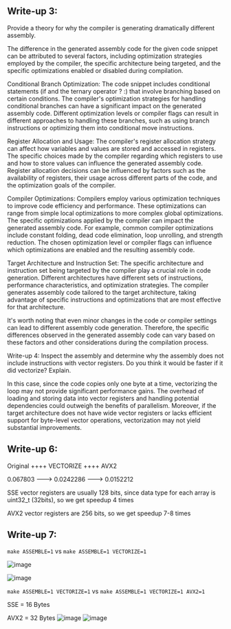 ## Write-up 3: 
Provide a theory for why the compiler is generating dramatically different assembly.

The difference in the generated assembly code for the given code snippet can be attributed to several factors, including optimization strategies employed by the compiler, the specific architecture being targeted, and the specific optimizations enabled or disabled during compilation.

Conditional Branch Optimization: The code snippet includes conditional statements (if and the ternary operator ? :) that involve branching based on certain conditions. The compiler's optimization strategies for handling conditional branches can have a significant impact on the generated assembly code. Different optimization levels or compiler flags can result in different approaches to handling these branches, such as using branch instructions or optimizing them into conditional move instructions.

Register Allocation and Usage: The compiler's register allocation strategy can affect how variables and values are stored and accessed in registers. The specific choices made by the compiler regarding which registers to use and how to store values can influence the generated assembly code. Register allocation decisions can be influenced by factors such as the availability of registers, their usage across different parts of the code, and the optimization goals of the compiler.

Compiler Optimizations: Compilers employ various optimization techniques to improve code efficiency and performance. These optimizations can range from simple local optimizations to more complex global optimizations. The specific optimizations applied by the compiler can impact the generated assembly code. For example, common compiler optimizations include constant folding, dead code elimination, loop unrolling, and strength reduction. The chosen optimization level or compiler flags can influence which optimizations are enabled and the resulting assembly code.

Target Architecture and Instruction Set: The specific architecture and instruction set being targeted by the compiler play a crucial role in code generation. Different architectures have different sets of instructions, performance characteristics, and optimization strategies. The compiler generates assembly code tailored to the target architecture, taking advantage of specific instructions and optimizations that are most effective for that architecture.

It's worth noting that even minor changes in the code or compiler settings can lead to different assembly code generation. Therefore, the specific differences observed in the generated assembly code can vary based on these factors and other considerations during the compilation process.

Write-up 4: Inspect the assembly and determine why the assembly does not include
instructions with vector registers. Do you think it would be faster if it did vectorize?
Explain.

In this case, since the code copies only one byte at a time, vectorizing the loop may not provide significant performance gains. The overhead of loading and storing data into vector registers and handling potential dependencies could outweigh the benefits of parallelism. Moreover, if the target architecture does not have wide vector registers or lacks efficient support for byte-level vector operations, vectorization may not yield substantial improvements.

## Write-up 6:
Original ++++ VECTORIZE ++++ AVX2

0.067803 ---> 0.0242286 ---> 0.0152212

SSE vector registers are usually 128 bits, since data
type for each array is uint32_t (32bits), so we get speedup 4 times

AVX2 vector registers are 256 bits, so we get speedup 7-8 times

## Write-up 7:

`make ASSEMBLE=1` vs `make ASSEMBLE=1 VECTORIZE=1`

![image](https://github.com/xshen053/MIT6.172-PerformanceEngineering/assets/97472036/7ade9809-b5df-48d8-af8a-f4892c5a015e)

![image](https://github.com/xshen053/MIT6.172-PerformanceEngineering/assets/97472036/5739e785-5217-4b1f-a1e9-6ef08bf8c089)

`make ASSEMBLE=1 VECTORIZE=1` vs `make ASSEMBLE=1 VECTORIZE=1 AVX2=1`

SSE  = 16 Bytes

AVX2 = 32 Bytes
![image](https://github.com/xshen053/MIT6.172-PerformanceEngineering/assets/97472036/07187b65-15b4-4588-a67e-e5808d8fda99)
![image](https://github.com/xshen053/MIT6.172-PerformanceEngineering/assets/97472036/d6eb510d-3339-44b4-9ee3-363c76a3f321)



